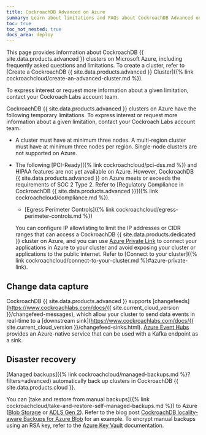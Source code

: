 ```yaml
---
title: CockroachDB Advanced on Azure
summary: Learn about limitations and FAQs about CockroachDB Advanced on Microsoft Azure.
toc: true
toc_not_nested: true
docs_area: deploy
---
```


This page provides information about CockroachDB {{ site.data.products.advanced }} clusters on Microsoft Azure, including frequently asked questions and limitations. To create a cluster, refer to [Create a CockroachDB {{ site.data.products.advanced }} Cluster]({% link cockroachcloud/create-an-advanced-cluster.md %}).

To express interest or request more information about a given limitation, contact your Cockroach Labs account team.

CockroachDB {{ site.data.products.advanced }} clusters on Azure have the following temporary limitations. To express interest or request more information about a given limitation, contact your Cockroach Labs account team.

- A cluster must have at minimum three nodes. A multi-region cluster must have at minimum three nodes per region. Single-node clusters are not supported on Azure.
- The following [PCI-Ready]({% link cockroachcloud/pci-dss.md %}) and HIPAA features are not yet available on Azure. However, CockroachDB {{ site.data.products.advanced }} on Azure meets or exceeds the requirements of SOC 2 Type 2. Refer to [Regulatory Compliance in CockroachDB {{ site.data.products.advanced }}]({% link cockroachcloud/compliance.md %}).
  - [Egress Perimeter Controls]({% link cockroachcloud/egress-perimeter-controls.md %})

  You can configure IP allowlisting to limit the IP addresses or CIDR ranges that can access a CockroachDB {{ site.data.products.dedicated }} cluster on Azure, and you can use [Azure Private Link](https://learn.microsoft.com/azure/private-link/private-link-overview) to connect your applications in Azure to your cluster and avoid exposing your cluster or applications to the public internet. Refer to [Connect to your cluster]({% link cockroachcloud/connect-to-your-cluster.md %}#azure-private-link).

## Change data capture

CockroachDB {{ site.data.products.advanced }} supports [changefeeds](https://www.cockroachlabs.com/docs/{{ site.current_cloud_version }}/changefeed-messages), which allow your cluster to send data events in real-time to a [downstream sink](https://www.cockroachlabs.com/docs/{{ site.current_cloud_version }}/changefeed-sinks.html). [Azure Event Hubs](https://learn.microsoft.com/azure/event-hubs/azure-event-hubs-kafka-overview) provides an Azure-native service that can be used with a Kafka endpoint as a sink.

## Disaster recovery

[Managed backups]({% link cockroachcloud/managed-backups.md %}?filters=advanced) automatically back up clusters in CockroachDB {{ site.data.products.cloud }}.

You can [take and restore from manual backups]({% link cockroachcloud/take-and-restore-self-managed-backups.md %}) to Azure ([Blob Storage](https://azure.microsoft.com/products/storage/blobs) or [ADLS Gen 2](https://learn.microsoft.com/azure/storage/blobs/data-lake-storage-introduction)). Refer to the blog post [CockroachDB locality-aware Backups for Azure Blob](https://www.cockroachlabs.com/blog/locality-aware-backups-azure-blob/) for an example. To encrypt manual backups using an RSA key, refer to the [Azure Key Vault](https://learn.microsoft.com/azure/key-vault/keys/about-keys) documentation.
